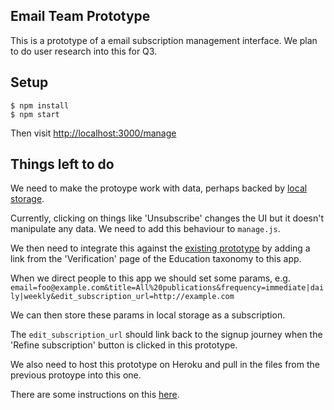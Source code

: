 ## Email Team Prototype

This is a prototype of a email subscription management interface. We plan to do
user research into this for Q3.

## Setup

```
$ npm install
$ npm start
```

Then visit [http://localhost:3000/manage](http://localhost:3000/manage)

## Things left to do

We need to make the protoype work with data, perhaps backed by
[local storage](https://developer.mozilla.org/en-US/docs/Web/API/Window/localStorage).

Currently, clicking on things like 'Unsubscribe' changes the UI but it doesn't
manipulate any data. We need to add this behaviour to `manage.js`.

We then need to integrate this against the
[existing prototype](https://drive.google.com/open?id=0B-VU1pLvidLjZ2psdXd2UVJnNFk)
by adding a link from the 'Verification' page of the Education taxonomy to this
app.

When we direct people to this app we should set some params, e.g.
`email=foo@example.com&title=All%20publications&frequency=immediate|daily|weekly&edit_subscription_url=http://example.com`

We can then store these params in local storage as a subscription.

The `edit_subscription_url` should link back to the signup journey when the
'Refine subscription' button is clicked in this prototype.

We also need to host this prototype on Heroku and pull in the files from the
previous protoype into this one.

There are some instructions on this
[here](https://govuk-prototype-kit.herokuapp.com/docs/publishing-on-heroku).
